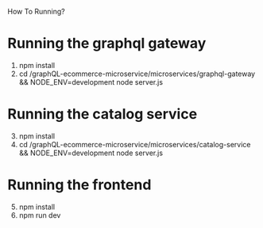 How To Running?

# Running the graphql gateway
1. npm install
2. cd /graphQL-ecommerce-microservice/microservices/graphql-gateway && NODE_ENV=development node server.js

# Running the catalog service
3. npm install
4. cd /graphQL-ecommerce-microservice/microservices/catalog-service && NODE_ENV=development node server.js

# Running the frontend
5. npm install
6. npm run dev
